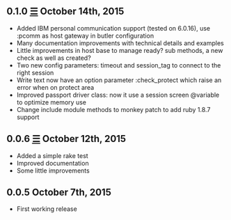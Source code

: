 0.1.0 [☰](https://github.com/marcomd/butler-mainframe/compare/v0.0.6...v0.1.0) October 14th, 2015
------------------------------
* Added IBM personal communication support (tested on 6.0.16), use :pcomm as host gateway in butler configuration
* Many documentation improvements with technical details and examples
* Little improvements in host base to manage ready? sub methods, a new check as well as created?
* Two new config parameters: timeout and session_tag to connect to the right session
* Write text now have an option parameter :check_protect which raise an error when on protect area
* Improved passport driver class: now it use a session screen @variable to optimize memory use
* Change include module methods to monkey patch to add ruby 1.8.7 support

0.0.6 [☰](https://github.com/marcomd/butler-mainframe/compare/v0.0.5...v0.0.6) October 12th, 2015
------------------------------
* Added a simple rake test
* Improved documentation
* Some little improvements

0.0.5 October 7th, 2015
------------------------------
* First working release